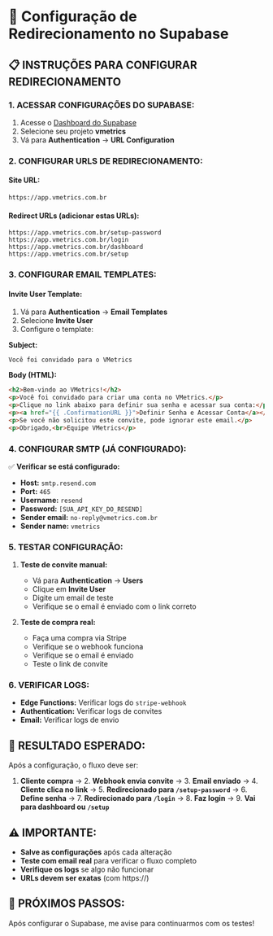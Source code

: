 # 🔧 Configuração de Redirecionamento no Supabase

## 📋 **INSTRUÇÕES PARA CONFIGURAR REDIRECIONAMENTO**

### **1. ACESSAR CONFIGURAÇÕES DO SUPABASE:**

1. Acesse o [Dashboard do Supabase](https://supabase.com/dashboard)
2. Selecione seu projeto **vmetrics**
3. Vá para **Authentication** → **URL Configuration**

### **2. CONFIGURAR URLS DE REDIRECIONAMENTO:**

#### **Site URL:**
```
https://app.vmetrics.com.br
```

#### **Redirect URLs (adicionar estas URLs):**
```
https://app.vmetrics.com.br/setup-password
https://app.vmetrics.com.br/login
https://app.vmetrics.com.br/dashboard
https://app.vmetrics.com.br/setup
```

### **3. CONFIGURAR EMAIL TEMPLATES:**

#### **Invite User Template:**
1. Vá para **Authentication** → **Email Templates**
2. Selecione **Invite User**
3. Configure o template:

**Subject:**
```
Você foi convidado para o VMetrics
```

**Body (HTML):**
```html
<h2>Bem-vindo ao VMetrics!</h2>
<p>Você foi convidado para criar uma conta no VMetrics.</p>
<p>Clique no link abaixo para definir sua senha e acessar sua conta:</p>
<p><a href="{{ .ConfirmationURL }}">Definir Senha e Acessar Conta</a></p>
<p>Se você não solicitou este convite, pode ignorar este email.</p>
<p>Obrigado,<br>Equipe VMetrics</p>
```

### **4. CONFIGURAR SMTP (JÁ CONFIGURADO):**

✅ **Verificar se está configurado:**
- **Host:** `smtp.resend.com`
- **Port:** `465`
- **Username:** `resend`
- **Password:** `[SUA_API_KEY_DO_RESEND]`
- **Sender email:** `no-reply@vmetrics.com.br`
- **Sender name:** `vmetrics`

### **5. TESTAR CONFIGURAÇÃO:**

1. **Teste de convite manual:**
   - Vá para **Authentication** → **Users**
   - Clique em **Invite User**
   - Digite um email de teste
   - Verifique se o email é enviado com o link correto

2. **Teste de compra real:**
   - Faça uma compra via Stripe
   - Verifique se o webhook funciona
   - Verifique se o email é enviado
   - Teste o link de convite

### **6. VERIFICAR LOGS:**

- **Edge Functions:** Verificar logs do `stripe-webhook`
- **Authentication:** Verificar logs de convites
- **Email:** Verificar logs de envio

## 🎯 **RESULTADO ESPERADO:**

Após a configuração, o fluxo deve ser:

1. **Cliente compra** → 2. **Webhook envia convite** → 3. **Email enviado** → 4. **Cliente clica no link** → 5. **Redirecionado para `/setup-password`** → 6. **Define senha** → 7. **Redirecionado para `/login`** → 8. **Faz login** → 9. **Vai para dashboard ou `/setup`**

## ⚠️ **IMPORTANTE:**

- **Salve as configurações** após cada alteração
- **Teste com email real** para verificar o fluxo completo
- **Verifique os logs** se algo não funcionar
- **URLs devem ser exatas** (com https://)

## 🚀 **PRÓXIMOS PASSOS:**

Após configurar o Supabase, me avise para continuarmos com os testes!
